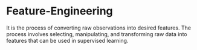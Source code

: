# Feature-Engineering
It is the process of converting raw observations into desired features. The process involves selecting, manipulating, and transforming raw data into features that can be used in supervised learning.
